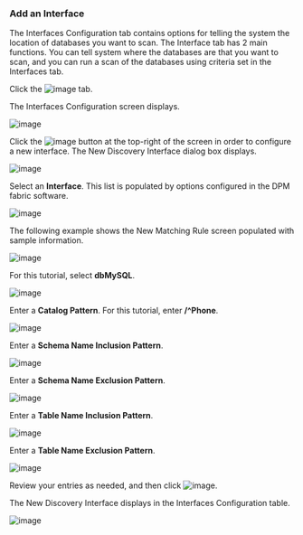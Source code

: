 ### Add an Interface

The Interfaces Configuration tab contains options for telling the system the location of databases you want to scan. The Interface tab has 2 main functions. You can tell system where the databases are that you want to scan, and you can run a scan of the databases using criteria set in the Interfaces tab.

Click the ![image](/articles/demo_project/DPM_Demo_Project/images/07_4_Discovery_NewMatchingRule2.jpg) tab. 

The Interfaces Configuration screen displays.

![image](/articles/demo_project/DPM_Demo_Project/images/07_4_Discovery_NewMatchingRule2.jpg)

Click the ![image](/articles/demo_project/DPM_Demo_Project/images/07_4_Discovery_NewMatchingRule2.jpg) button at the top-right of the screen in order to configure a new interface. The New Discovery Interface dialog box displays. 

![image](/articles/demo_project/DPM_Demo_Project/images/07_4_Discovery_NewMatchingRule2.jpg)

Select an **Interface**. This list is populated by options configured in the DPM fabric software.

![image](/articles/demo_project/DPM_Demo_Project/images/07_4_Discovery_NewMatchingRule2.jpg)

The following example shows the New Matching Rule screen populated with sample information.

![image](/articles/demo_project/DPM_Demo_Project/images/07_4_Discovery_NewMatchingRule2.jpg)

For this tutorial, select **dbMySQL**.

![image](/articles/demo_project/DPM_Demo_Project/images/07_4_Discovery_NewMatchingRule2.jpg)

Enter a **Catalog Pattern**. For this tutorial, enter **/^Phone**. 

![image](/articles/demo_project/DPM_Demo_Project/images/07_4_Discovery_NewMatchingRule2.jpg)

Enter a **Schema Name Inclusion Pattern**. 

![image](/articles/demo_project/DPM_Demo_Project/images/07_4_Discovery_NewMatchingRule2.jpg)

Enter a **Schema Name Exclusion Pattern**.  

![image](/articles/demo_project/DPM_Demo_Project/images/07_4_Discovery_NewMatchingRule2.jpg)

Enter a **Table Name Inclusion Pattern**.

![image](/articles/demo_project/DPM_Demo_Project/images/07_4_Discovery_NewMatchingRule2.jpg)

Enter a **Table Name Exclusion Pattern**.

![image](/articles/demo_project/DPM_Demo_Project/images/07_4_Discovery_NewMatchingRule2.jpg)

Review your entries as needed, and then click ![image](/articles/demo_project/DPM_Demo_Project/images/07_4_Discovery_NewMatchingRule2.jpg).

The New Discovery Interface displays in the Interfaces Configuration table. 

![image](/articles/demo_project/DPM_Demo_Project/images/07_4_Discovery_NewMatchingRule2.jpg)
